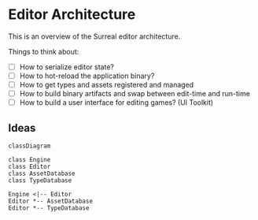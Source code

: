 # Editor Architecture

This is an overview of the Surreal editor architecture.

Things to think about:

- [ ] How to serialize editor state?
- [ ] How to hot-reload the application binary?
- [ ] How to get types and assets registered and managed
- [ ] How to build binary artifacts and swap between edit-time and run-time
- [ ] How to build a user interface for editing games? (UI Toolkit)

## Ideas

```mermaid
classDiagram

class Engine
class Editor
class AssetDatabase
class TypeDatabase

Engine <|-- Editor
Editor *-- AssetDatabase
Editor *-- TypeDatabase
```

